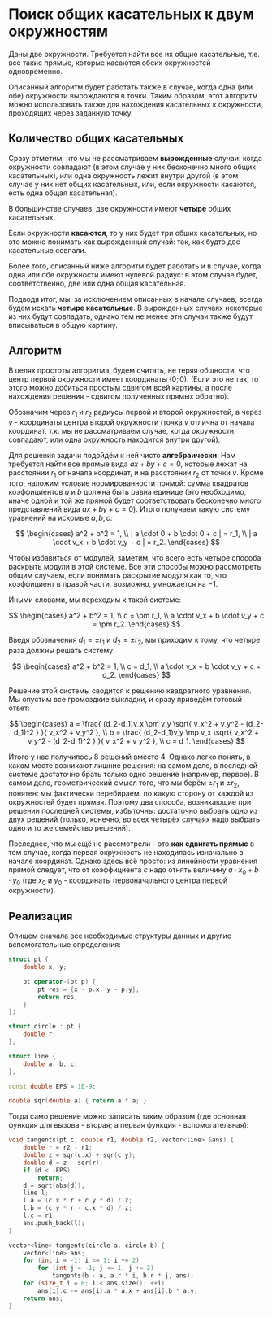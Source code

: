# Поиск общих касательных к двум окружностям

Даны две окружности. Требуется найти все их общие касательные, т.е. все такие прямые, которые касаются обеих окружностей одновременно.

Описанный алгоритм будет работать также в случае, когда одна (или обе) окружности вырождаются в точки. Таким образом, этот алгоритм можно использовать также для нахождения касательных к окружности, проходящих через заданную точку.

## Количество общих касательных

Сразу отметим, что мы не рассматриваем **вырожденные** случаи: когда окружности совпадают (в этом случае у них бесконечно много общих касательных), или одна окружность лежит внутри другой (в этом случае у них нет общих касательных, или, если окружности касаются, есть одна общая касательная).

В большинстве случаев, две окружности имеют **четыре** общих касательных.

Если окружности **касаются**, то у них будет три обших касательных, но это можно понимать как вырожденный случай: так, как будто две касательные совпали.

Более того, описанный ниже алгоритм будет работать и в случае, когда одна или обе окружности имеют нулевой радиус: в этом случае будет, соответственно, две или одна общая касательная.

Подводя итог, мы, за исключением описанных в начале случаев, всегда будем искать **четыре касательные**. В вырожденных случаях некоторые из них будут совпадать, однако тем не менее эти случаи также будут вписываться в общую картину.

## Алгоритм

В целях простоты алгоритма, будем считать, не теряя общности, что центр первой окружности имеет координаты $(0;0)$. (Если это не так, то этого можно добиться простым сдвигом всей картины, а после нахождения решения - сдвигом полученных прямых обратно).

Обозначим через $r_1$ и $r_2$ радиусы первой и второй окружностей, а через $v$ - координаты центра второй окружности (точка $v$ отлична от начала координат, т.к. мы не рассматриваем случае, когда окружности совпадают, или одна окружность находится внутри другой).

Для решения задачи подойдём к ней чисто **алгебраически**. Нам требуется найти все прямые вида $ax+by+c=0$, которые лежат на расстоянии $r_1$ от начала координат, и на расстоянии $r_2$ от точки $v$. Кроме того, наложим условие нормированности прямой: сумма квадратов коэффициентов $a$ и $b$ должна быть равна единице (это необходимо, иначе одной и той же прямой будет соответствовать бесконечно много представлений вида $ax+by+c=0$). Итого получаем такую систему уравнений на искомые $a,b,c$:

$$
\begin{cases}
a^2 + b^2 = 1, \\
| a \cdot 0 + b \cdot 0 + c | = r_1, \\
| a \cdot v_x + b \cdot v_y + c | = r_2.
\end{cases}
$$

Чтобы избавиться от модулей, заметим, что всего есть четыре способа раскрыть модули в этой системе. Все эти способы можно рассмотреть общим случаем, если понимать раскрытие модуля как то, что коэффициент в правой части, возможно, умножается на $-1$.

Иными словами, мы переходим к такой системе:

$$
\begin{cases}
a^2 + b^2 = 1, \\
c = \pm r_1, \\
a \cdot v_x + b \cdot v_y + c = \pm r_2.
\end{cases}
$$

Введя обозначения $d_1 = \pm r_1$ и $d_2 = \pm r_2$, мы приходим к тому, что четыре раза должны решать систему:

$$
\begin{cases}
a^2 + b^2 = 1, \\
c = d_1, \\
a \cdot v_x + b \cdot v_y + c = d_2.
\end{cases}
$$

Решение этой системы сводится к решению квадратного уравнения. Мы опустим все громоздкие выкладки, и сразу приведём готовый ответ:

$$
\begin{cases}
a = \frac{ (d_2-d_1)v_x \pm v_y \sqrt{ v_x^2 + v_y^2 - (d_2-d_1)^2 } }{ v_x^2 + v_y^2 }, \\
b = \frac{ (d_2-d_1)v_y \mp v_x \sqrt{ v_x^2 + v_y^2 - (d_2-d_1)^2 } }{ v_x^2 + v_y^2 }, \\
c = d_1.
\end{cases}
$$

Итого у нас получилось $8$ решений вместо $4$. Однако легко понять, в каком месте возникают лишние решения: на самом деле, в последней системе достаточно брать только одно решение (например, первое). В самом деле, геометрический смысл того, что мы берём $\pm r_1$ и $\pm r_2$, понятен: мы фактически перебираем, по какую сторону от каждой из окружностей будет прямая. Поэтому два способа, возникающие при решении последней системы, избыточны: достаточно выбрать одно из двух решений (только, конечно, во всех четырёх случаях надо выбрать одно и то же семейство решений).

Последнее, что мы ещё не рассмотрели - это **как сдвигать прямые** в том случае, когда первая окружность не находилась изначально в начале координат. Однако здесь всё просто: из линейности уравнения прямой следует, что от коэффициента $c$ надо отнять величину $a \cdot x_0 + b \cdot y_0$ (где $x_0$ и $y_0$ - координаты первоначального центра первой окружности).

## Реализация

Опишем сначала все необходимые структуры данных и другие вспомогательные определения:

<!--- TODO: specify code snippet id -->
``` cpp
struct pt {
    double x, y;

    pt operator-(pt p) {
        pt res = {x - p.x, y - p.y};
        return res;
    }
};

struct circle : pt {
    double r;
};

struct line {
    double a, b, c;
};

const double EPS = 1E-9;

double sqr(double a) { return a * a; }
```

Тогда само решение можно записать таким образом (где основная функция для вызова - вторая; а первая функция - вспомогательная):

<!--- TODO: specify code snippet id -->
``` cpp
void tangents(pt c, double r1, double r2, vector<line> &ans) {
    double r = r2 - r1;
    double z = sqr(c.x) + sqr(c.y);
    double d = z - sqr(r);
    if (d < -EPS)
        return;
    d = sqrt(abs(d));
    line l;
    l.a = (c.x * r + c.y * d) / z;
    l.b = (c.y * r - c.x * d) / z;
    l.c = r1;
    ans.push_back(l);
}

vector<line> tangents(circle a, circle b) {
    vector<line> ans;
    for (int i = -1; i <= 1; i += 2)
        for (int j = -1; j <= 1; j += 2)
            tangents(b - a, a.r * i, b.r * j, ans);
    for (size_t i = 0; i < ans.size(); ++i)
        ans[i].c -= ans[i].a * a.x + ans[i].b * a.y;
    return ans;
}
```
